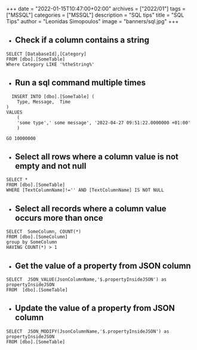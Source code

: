 +++
date = "2022-01-15T10:47:00+02:00"
archives = ["2022/01"]
tags = ["MSSQL"]
categories = ["MSSQL"]
description = "SQL tips"
title = "SQL Tips"
author = "Leonidas Simopoulos"
image = "banners/sql.jpg"
+++


* ##  Check if a column contains a string



```
SELECT [DatabaseId],[Category]
FROM [dbo].[SomeTable]
Where Category LIKE '%theString%'
```


* ## Run a sql command multiple times

```
  INSERT INTO [dbo].[SomeTable] (
   	Type, Message,	Time
)
VALUES
    (
	'some type',' some message', '2022-04-27 09:51:22.0000000 +01:00'
	)
	
GO 10000000
```

* ## Select all rows where a column value  is not empty and not null

```
SELECT *
FROM [dbo].[SomeTable]
WHERE [TextColumnName]!='' AND [TextColumnName] IS NOT NULL
```

* ## Select all  records  where a column value occurs more than once

```
SELECT  SomeColumn, COUNT(*) 
FROM [dbo].[SomeColumn]
group by SomeColumn
HAVING COUNT(*) > 1
```

* ## Get the value of a property  from JSON column

```
SELECT  JSON_VALUE(JsonColumnName,'$.propertyInsideJSON') as propertyInsideJSON
FROM  [dbo].[SomeTable]
```

* ## Update the value of a property  from JSON column

```
SELECT  JSON_MODIFY(JsonColumnName,'$.propertyInsideJSON') as propertyInsideJSON
FROM [dbo].[SomeTable]
```